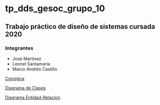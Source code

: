 # tp_dds_gesoc_grupo_10

## Trabajo práctico de diseño de sistemas cursada 2020

### Integrantes
- José Martinez
- Leonel Santamaría
- Marco Andrés Castillo

[Consigna](https://www.campusvirtual.frba.utn.edu.ar/especialidad/pluginfile.php/218810/mod_resource/content/1/TP%20DDS%202020.pdf)

[Diagrama de Clases](https://www.lucidchart.com/documents/view/016925c4-9eed-4434-a9f3-8ac7cfb59279/rIEP9887LbDz)

[Diagrama Entidad-Relacion](https://www.lucidchart.com/documents/view/7cc4985e-8aac-4c51-a2ee-66b9db66b470/fwQcDkAJnwES)
